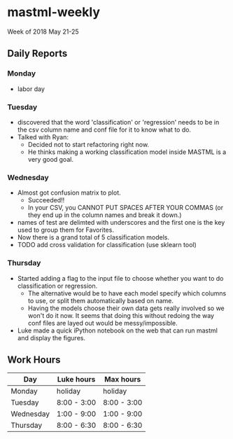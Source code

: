 # mastml-weekly

Week of 2018 May 21-25

## Daily Reports

### Monday
- labor day
 
### Tuesday

- discovered that the word 'classification' or 'regression' needs to be in the csv column name and conf file for it to know what to do.
- Talked with Ryan:
  - Decided not to start refactoring right now.
  - He thinks making a working classification model inside MASTML is a very good goal.

### Wednesday

- Almost got confusion matrix to plot.
  - Succeeded!!
  - In your CSV, you CANNOT PUT SPACES AFTER YOUR COMMAS (or they end up in the column names and break it down.)
- names of test are delimted with underscores and the first one is the key used to group them for Favorites.
- Now there is a grand total of 5 classification models. 
- TODO add cross validation for classification (use sklearn tool)

### Thursday

- Started adding a flag to the input file to choose whether you want to do classification or regression.
  - The alternative would be to have each model specify which columns to use, or split them automatically based on name.
  - Having the models choose their own data gets really involved so we won't do it now. It seems that doing this without redoing the way conf files are layed out would be messy/impossible.
- Luke made a quick iPython notebook on the web that can run mastml and display the figures.

## Work Hours

Day | Luke hours | Max hours
--- | --- | ---
Monday | holiday | holiday
Tuesday | 8:00 - 3:00 | 8:00 - 3:00
Wednesday | 1:00 - 9:00 | 1:00 - 9:00
Thursday | 8:00 - 6:30 | 8:00 - 6:30
